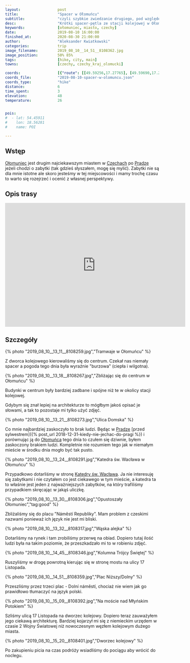 ```yaml
---
layout:                 post
title:                  "Spacer w Ołomuńcu"
subtitle:               "czyli szybkie zwiedzanie drugiego, pod względem ilości zabytków, ciekawego miasta Czech"
desc:                   "Krótki spacer-pętla ze stacji kolejowej w Ołomuńcu przez centrum miasta. Bez czytania przewodników, bez planowania, po prostu zobaczyć co jest ciekawego a dopiero później doczytać o tym."
keywords:               [ołomuniec, miasto, czechy]
date:                   2019-08-10 16:00:00
finished_at:            2020-08-30 21:00:00
author:                 "Aleksander Kwiatkowski"
categories:             trip
image_filename:         2019_08_10__14_51__8108362.jpg
image_position:         50% 85%
tags:                   [hike, city, main]
towns:                  [czechy, czechy_kraj_olomucki]

coords:                 [{"route": [[49.59256,17.27765], [49.59690,17.26203], [49.59390,17.25216], [49.58917,17.25404], [49.59245,17.27791]], "type": "hike"}]
coords_file:            "2019-08-10-spacer-w-olomuncu.json"
coords_type:            "hike"
distance:               6
time_spent:             3
elevation:              48
temperature:            26


pois:
#  - lat: 54.45911
#    lon: 18.56281
#    name: POI

---
```


[wiki-olomuniec]: https://pl.wikipedia.org/wiki/O%C5%82omuniec
[wiki-czechy]: https://pl.wikipedia.org/wiki/Czechy
[wiki-praga]: https://pl.wikipedia.org/wiki/Praga
[wiki-katedra]: https://pl.wikipedia.org/wiki/Katedra_%C5%9Bw._Wac%C5%82awa_w_O%C5%82omu%C5%84cu
[wiki-kolumna]: https://pl.wikipedia.org/wiki/Kolumna_Tr%C3%B3jcy_%C5%9Awi%C4%99tej_w_O%C5%82omu%C5%84cu


## Wstęp

[Ołomuniec][wiki-olomuniec] jest drugim najciekawszym miastem w [Czechach][wiki-czechy]
po [Pradze][wiki-praga] jeżeli chodzi o zabytki (tak gdzieś słyszałem, mogę się mylić).
Zabytki nie są dla mnie istotne ale skoro jesteśmy w tej miejscowości i mamy
trochę czasu to warto się rozejrzeć i ocenić z własnej perspektywy.

## Opis trasy

<iframe height='405' width='590' frameborder='0' allowtransparency='true' scrolling='no' src='https://www.strava.com/activities/2630778777/embed/2c05c58c07e218e294e6b56c63c85d47fd068bae'></iframe>

## Szczegóły

{% photo "2019_08_10__13_11__8108259.jpg","Tramwaje w Ołomuńcu" %}

Z dworca kolejowego kierowaliśmy się do centrum. Czekał nas niemały spacer
a pogoda tego dnia była wyraźnie "burzowa" (ciepła i wilgotna).

{% photo "2019_08_10__13_18__8108267.jpg","Zbliżając się do centrum w Ołomuńcu" %}

Budynki w centrum były bardziej zadbane i spójne niż te w okolicy stacji kolejowej.

Gdybym się znał lepiej na architekturze
to mógłbym jakoś opisać je słowami, a tak to pozostaje mi tylko użyć zdjęć.

{% photo "2019_08_10__13_21__8108273.jpg","Ulica Domska" %}

Co mnie najbardziej zaskoczyło to brak ludzi. Będąc w [Pradze][wiki-praga]
[przed sylwestrem]({% post_url 2018-12-31-kiedy-nie-jechac-do-pragi %})
i porównując ją do [Ołomuńca][wiki-olomuniec]
tego dnia to czułem się dziwnie, byłem zaskoczony brakiem ludzi. Kompletnie
nie rozumiem tego jak w niemałym mieście w środku dnia mogło być tak pusto.

{% photo "2019_08_10__13_24__8108291.jpg","Katedra św. Wacława w Ołomuńcu" %}

Przypadkowo dotarliśmy w stronę [Katedry św. Wacława][wiki-katedra].
Ja nie interesuję się zabytkami i nie czytałem co jest ciekawego w tym mieście,
a katedra ta to właśnie jest jeden z najważniejszych zabytków, na który trafiliśmy
przypadkiem skręcając w jakąś uliczkę.

{% photo "2019_08_10__13_30__8108306.jpg","Opustoszały Ołomuniec","tag:good" %}

Zbliżaliśmy się do placu "Náměstí Republiky". Mam problem z czeskimi nazwami
ponieważ ich język nie jest mi bliski.

{% photo "2019_08_10__13_32__8108317.jpg","Wąska alejka" %}

Dotarliśmy na rynek i tam zrobiliśmy przerwę na obiad. Dopiero tutaj ilość ludzi
była na takim poziomie, że przeszkadzało mi to w robieniu zdjęć.

{% photo "2019_08_10__14_45__8108346.jpg","Kolumna Trójcy Świętej" %}

Ruszyliśmy w drogę powrotną kierując się w stronę mostu na ulicy 17 Listopada.

{% photo "2019_08_10__14_51__8108359.jpg","Plac Niższy/Dolny" %}

Przeszliśmy przez trzeci plac - Dolní náměstí, chociaż nie wiem jak go prawidłowo
tłumaczyć na język polski.

{% photo "2019_08_10__15_09__8108392.jpg","Na moście nad Młyńskim Potokiem" %}

Szliśmy ulicą 17 Listopada na dworzec kolejowy. Dopiero teraz zauważyłem
jego ciekawą architekturę. Bardziej kojarzył mi się z niemieckim urzędem w czasie
2 Wojny Światowej niż nowoczesnym węzłem kolejowym dużego miasta.

{% photo "2019_08_10__15_20__8108401.jpg","Dworzec kolejowy" %}

Po zakupieniu picia na czas podróży wsiadliśmy do pociągu aby wrócić do noclegu.

